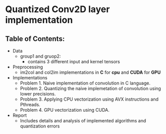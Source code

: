 # Quantized Conv2D layer implementation

## Table of Contents:
+ Data
  - group1 and gruop2: 
      - contains 3 different input and kernel tensors
+ Preprocessing
  - im2col and col2im implementations in __C__ for __cpu__ and __CUDA__ for __GPU__
+ Implementations
  - Problem 1. Naive implementation of convolution in C language.
  - Problem 2. Quantizing the naive implemetation of convolution using lower precisions.
  - Problem 3. Applying CPU vectorization using AVX instructions and Pthreads.
  - Problem 4. GPU vectorization using CUDA.
+ Report
  - Includes details and analysis of implemented algorithms and quantization errors
  
